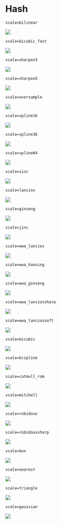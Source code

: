# Hash

    scale=bilinear
![](upscaling/hash/bilinear.png)

    scale=bicubic_fast
![](upscaling/hash/bicubic_fast.png)

    scale=sharpen3
![](upscaling/hash/sharpen3.png)

    scale=sharpen5
![](upscaling/hash/sharpen5.png)

    scale=oversample
![](upscaling/hash/oversample.png)

    scale=spline16
![](upscaling/hash/spline16.png)

    scale=spline36
![](upscaling/hash/spline36.png)

    scale=spline64
![](upscaling/hash/spline64.png)

    scale=sinc
![](upscaling/hash/sinc.png)

    scale=lanczos
![](upscaling/hash/lanczos.png)

    scale=ginseng
![](upscaling/hash/ginseng.png)

    scale=jinc
![](upscaling/hash/jinc.png)

    scale=ewa_lanczos
![](upscaling/hash/ewa_lanczos.png)

    scale=ewa_hanning
![](upscaling/hash/ewa_hanning.png)

    scale=ewa_ginseng
![](upscaling/hash/ewa_ginseng.png)

    scale=ewa_lanczossharp
![](upscaling/hash/ewa_lanczossharp.png)

    scale=ewa_lanczossoft
![](upscaling/hash/ewa_lanczossoft.png)

    scale=bicubic
![](upscaling/hash/bicubic.png)

    scale=bcspline
![](upscaling/hash/bcspline.png)

    scale=catmull_rom
![](upscaling/hash/catmull_rom.png)

    scale=mitchell
![](upscaling/hash/mitchell.png)

    scale=robidoux
![](upscaling/hash/robidoux.png)

    scale=robidouxsharp
![](upscaling/hash/robidouxsharp.png)

    scale=box
![](upscaling/hash/box.png)

    scale=nearest
![](upscaling/hash/nearest.png)

    scale=triangle
![](upscaling/hash/triangle.png)

    scale=gaussian
![](upscaling/hash/gaussian.png)
